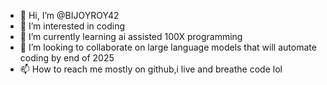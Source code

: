 - 👋 Hi, I’m @BIJOYROY42
- 👀 I’m interested in coding
- 🌱 I’m currently learning ai assisted 100X programming
- 💞️ I’m looking to collaborate on large language models that will automate coding by end of 2025
- 📫 How to reach me mostly on github,i live and breathe code lol

<!---
BIJOYROY42/BIJOYROY42 is a ✨ special ✨ repository because its `README.md` (this file) appears on your GitHub profile.
You can click the Preview link to take a look at your changes.
--->
